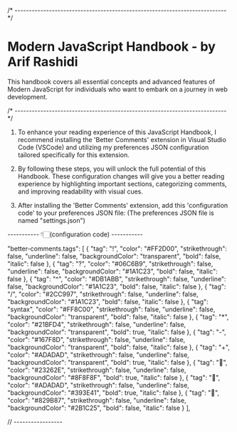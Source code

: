 

/* -------------------------------------------------------------------------- */

# Modern JavaScript Handbook - by Arif Rashidi
This handbook covers all essential concepts and advanced features of Modern JavaScript for individuals who want to embark on a journey in web development.

/* -------------------------------------------------------------------------- */

1. To enhance your reading experience of this JavaScript Handbook, I recommend installing the 'Better Comments' extension in Visual Studio Code (VSCode) and utilizing my preferences JSON configuration tailored specifically for this extension.

2. By following these steps, you will unlock the full potential of this Handbook. These configuration changes will give you a better reading experience by highlighting important sections, categorizing comments, and improving readability with visual cues.

3. After installing the 'Better Comments' extension, add this 'configuration code' to your preferences JSON file:
(The preferences JSON file is named "settings.json")

----------- 👇🏻(configuration code) -----------

"better-comments.tags": [
    {
        "tag": "!",
        "color": "#FF2D00",
        "strikethrough": false,
        "underline": false,
        "backgroundColor": "transparent",
        "bold": false,
        "italic": false
    },
    {
        "tag": "?",
        "color": "#06C6B9",
        "strikethrough": false,
        "underline": false,
        "backgroundColor": "#1A1C23",
        "bold": false,
        "italic": false
    },
    {
        "tag": "^",
        "color": "#DB1ABB",
        "strikethrough": false,
        "underline": false,
        "backgroundColor": "#1A1C23",
        "bold": false,
        "italic": false
    },
    {
        "tag": "/",
        "color": "#2CC997",
        "strikethrough": false,
        "underline": false,
        "backgroundColor": "#1A1C23",
        "bold": false,
        "italic": false
    },
    {
        "tag": "syntax",
        "color": "#FF8C00",
        "strikethrough": false,
        "underline": false,
        "backgroundColor": "transparent",
        "bold": false,
        "italic": false
    },
    {
        "tag": "*",
        "color": "#21BFD4",
        "strikethrough": false,
        "underline": false,
        "backgroundColor": "transparent",
        "bold": true,
        "italic": false
    },
    {
        "tag": "-",
        "color": "#167F8D",
        "strikethrough": false,
        "underline": false,
        "backgroundColor": "transparent",
        "bold": false,
        "italic": false
    },
    {
        "tag": "+",
        "color": "#ADADAD",
        "strikethrough": false,
        "underline": false,
        "backgroundColor": "transparent",
        "bold": true,
        "italic": false
    },
    {
        "tag": "🧡",
        "color": "#23262E",
        "strikethrough": false,
        "underline": false,
        "backgroundColor": "#8F8F8F",
        "bold": true,
        "italic": false
    },
    {
        "tag": "🔸",
        "color": "#ADADAD",
        "strikethrough": false,
        "underline": false,
        "backgroundColor": "#393E41",
        "bold": true,
        "italic": false
    },
    {
        "tag": "🔗",
        "color": "#829B87",
        "strikethrough": false,
        "underline": false,
        "backgroundColor": "#2B1C25",
        "bold": false,
        "italic": false
    }
],

// -----------------
